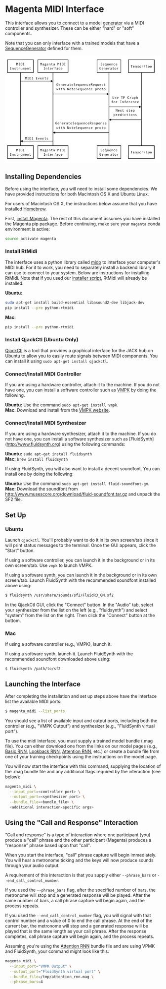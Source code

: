 # Magenta MIDI Interface

This interface allows you to connect to a model
[generator](/magenta/models/README.md#generators) via a MIDI controller
and synthesizer. These can be either "hard" or "soft" components.

Note that you can only interface with a trained models that have a
[SequenceGenerator](/magenta/music/sequence_generator.py)
 defined for them.

<p align="center">
  <img src="midi.png" alt="Sequence Diagram for the MIDI interface"/>
</p>

## Installing Dependencies

Before using the interface, you will need to install some
dependencies. We have provided instructions for both Macintosh OS X
and Ubuntu Linux.

For users of Macintosh OS X, the instructions below assume that you
have installed [Homebrew](http://brew.sh).

First, [install Magenta](/README.md). The rest of this document assumes you have
installed the Magenta pip package. Before continuing, make sure your `magenta`
conda environment is active:

```bash
source activate magenta
```

### Install RtMidi

The interface uses a python library called [mido](http://mido.readthedocs.io) to
interface your computer's MIDI hub. For it to work, you need to separately
install a backend library it can use to connect to your system. Below are
instructions for installing RtMidi. Note that if you used our
[installer script](/README.md#automated-install), RtMidi will already be
installed.

**Ubuntu:**

```bash
sudo apt-get install build-essential libasound2-dev libjack-dev
pip install --pre python-rtmidi
```

**Mac:**

```bash
pip install --pre python-rtmidi
```

### Install QjackCtl (Ubuntu Only)

[QjackCtl](http://qjackctl.sourceforge.net/) is a tool that provides a graphical
interface for the JACK hub on Ubuntu to allow you to easily route signals
between MIDI components. You can install it using `sudo apt-get install
qjackctl`.

### Connect/Install MIDI Controller

If you are using a hardware controller, attach it to the machine. If you do not
have one, you can install a software controller such as
[VMPK](http://vmpk.sourceforge.net/) by doing the following.

**Ubuntu:** Use the command `sudo apt-get install vmpk`.<br />
**Mac:** Download and install from the
[VMPK website](http://vmpk.sourceforge.net/#Download).

### Connect/Install MIDI Synthesizer

If you are using a hardware synthesizer, attach it to the machine. If you do not
have one, you can install a software synthesizer such as [FluidSynth]
(http://www.fluidsynth.org) using the following commands:

**Ubuntu:** `sudo apt-get install fluidsynth`<br />
**Mac:** `brew install fluidsynth`

If using FluidSynth, you will also want to install a decent soundfont. You can
install one by doing the following:

**Ubuntu:** Use the command `sudo apt-get install fluid-soundfont-gm`.<br />
**Mac:** Download the soundfont from
http://www.musescore.org/download/fluid-soundfont.tar.gz and unpack the SF2
file.

## Set Up

### Ubuntu

Launch `qjackctl`. You'll probably want to do it in its own screen/tab
since it will print status messages to the terminal. Once the GUI
appears, click the "Start" button.

If using a software controller, you can launch it in the background or in its
own screen/tab. Use `vmpk` to launch VMPK.

If using a software synth, you can launch it in the background or in its own
screen/tab. Launch FluidSynth with the recommended soundfont installed above
using:

```bash
$ fluidsynth /usr/share/sounds/sf2/FluidR3_GM.sf2
```

In the QjackCtl GUI, click the "Connect" button. In the "Audio" tab, select your
synthesizer from the list on the left (e.g., "fluidsynth") and select "system"
from the list on the right. Then click the "Connect" button at the bottom.

### Mac

If using a software controller (e.g., VMPK), launch it.

If using a software synth, launch it. Launch FluidSynth with the
recommended soundfont downloaded above using:

```bash
$ fluidsynth /path/to/sf2
```

## Launching the Interface

After completing the installation and set up steps above have the interface list
the available MIDI ports:

```bash
$ magenta_midi --list_ports
```

You should see a list of available input and output ports, including both the
controller (e.g., "VMPK Output") and synthesizer (e.g., "FluidSynth virtual
port").

To use the midi interface, you must supply a trained model bundle (.mag file).
You can either download one from the links on our model pages (e.g.,
[Basic RNN](/magenta/models/basic_rnn/README.md),
[Lookback RNN](/magenta/models/lookback_rnn/README.md),
[Attention RNN](/magenta/models/attention_rnn/README.md), etc.) or create a
bundle file from one of your training checkpoints using the instructions on
the model page.

You will now start the interface with this command, supplying the location of
the .mag bundle file and any additional flags required by the interaction (see
below):

```bash
magenta_midi \
  --input_port=<controller port> \
  --output_port=<synthesizer port> \
  --bundle_file=<bundle_file> \
  <additional interaction-specific args>
```

## Using the "Call and Response" Interaction

"Call and response" is a type of interaction where one participant (you) produce
a "call" phrase and the other participant (Magenta) produces a "response" phrase
based upon that "call".

When you start the interface, "call" phrase capture will begin immediately. You
will hear a metronome ticking and the keys will now produce sounds through your
audio output.

A requirement of this interaction is that you supply either `--phrase_bars` or
`--end_call_control_number`.

If you used the `--phrase_bars` flag, after the specified number of bars, the
metronome will stop and a generated response will be played. After the same
number of bars, a call phrase capture will begin again, and the process repeats.

If you used the `--end_call_control_number` flag, you will signal with that
control number and a value of 0 to end the call phrase. At the end of the
current bar, the metronome will stop and a generated response will be played
that is the same length as your call phrase. After the response completes, call
phrase capture will begin again, and the process repeats.

Assuming you're using the
[Attention RNN](/magenta/models/attention_rnn/README.md) bundle file and are
using VPMK and FluidSynth, your command might look like this:

```bash
magenta_midi \
  --input_port="VMPK Output" \
  --output_port="FluidSynth virtual port" \
  --bundle_file=/tmp/attention_rnn.mag \
  --phrase_bars=4
```
